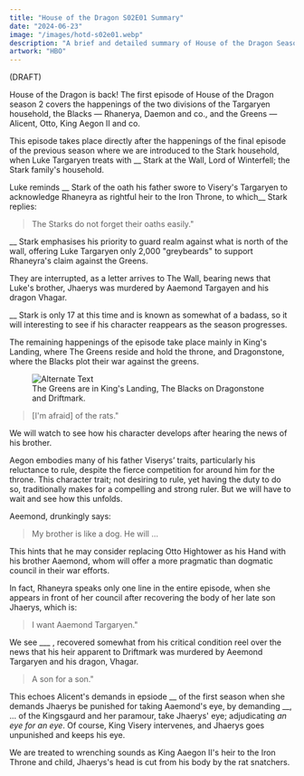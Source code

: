 ```yaml
---
title: "House of the Dragon S02E01 Summary"
date: "2024-06-23"
image: "/images/hotd-s02e01.webp"
description: "A brief and detailed summary of House of the Dragon Season 2, Episode 1."
artwork: "HBO"
---
```


(DRAFT)

House of the Dragon is back! The first episode of House of the Dragon season 2 covers the happenings of the two divisions 
of the Targaryen household, the Blacks &mdash; Rhanerya, Daemon and co., and the Greens &mdash; Alicent, Otto, King Aegon II and co.

This episode takes place directly after the happenings of the final episode of the previous season where we are introduced 
to the Stark household, when Luke Targaryen treats with __ Stark at the Wall, Lord of Winterfell; the Stark family's household.

Luke reminds __ Stark of the oath his father swore to Visery's Targaryen to acknowledge Rhaneyra as rightful heir to the 
Iron Throne, to which__ Stark replies:

> The Starks do not forget their oaths easily."

__ Stark emphasises his priority to guard realm against what is north of the wall, offering Luke Targaryen only 
2,000 "greybeards" to support Rhaneyra's claim against the Greens.

They are interrupted, as a letter arrives to The Wall, bearing news that Luke's brother, Jhaerys was murdered by Aaemond 
Targayen and his dragon Vhagar.

__ Stark is only 17 at this time and is known as somewhat of a badass, so it will interesting to see if his character reappears
as the season progresses.

The remaining happenings of the episode take place mainly in King's Landing, where The Greens reside and hold the throne, and
Dragonstone, where the Blacks plot their war against the greens.

<figure>
  <img src="https://patrickprunty.com/images/king-landing-dragonstone.png" alt="Alternate Text">
  <figcaption>The Greens are in King's Landing, The Blacks on Dragonstone and Driftmark.</figcaption>
</figure>






> [I'm afraid] of the rats."

We will watch to see how his character develops after hearing the news of his brother.



Aegon embodies many of his father Viserys’ traits, particularly his reluctance to rule, despite the fierce competition 
for around him for the throne. This character trait; not desiring to rule, yet having the duty to do so, traditionally 
makes for a compelling and strong ruler.  But we will have to wait and see how this unfolds.

Aeemond, drunkingly says:

> My brother is like a dog. He will ...

This hints that he may consider replacing Otto Hightower as his Hand with his brother Aaemond, whom will offer a more 
pragmatic than dogmatic council in their war efforts.


In fact, Rhaneyra speaks only one line in the entire episode, when she appears in front of her council after recovering 
the body of her late son Jhaerys, which is:

> I want Aaemond Targaryen."


We see ___ , recovered somewhat from his critical condition reel over the news that his heir apparent to Driftmark was murdered by
Aeemond Targaryen and his dragon, Vhagar.


> A son for a son."

This echoes Alicent's demands in epsiode __ of the first season when she demands Jhaerys be punished for taking Aaemond's 
eye, by demanding __, ... of the Kingsgaurd and her paramour, take Jhaerys' eye; adjudicating _an eye for an eye_. Of course,
King Visery intervenes, and Jhaerys goes unpunished and keeps his eye.


We are treated to wrenching sounds as King Aaegon II's heir to the Iron Throne and child, Jhaerys's head is cut from his 
body by the rat snatchers.

